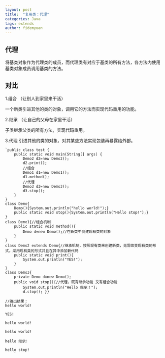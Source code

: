 ```yaml
---
layout: post
title:  "复用类：代理"
categories: Java
tags: extends
author: fidemyuan
---
```

## 代理

将基类对象作为代理类的成员，而代理类有对应于基类的所有方法，各方法内使用基类对象成员调用基类的方法。

## 对比
1.组合 （让别人到家里来干活）

一个新类引进其他的类的对象，调用它的方法而实现代码重用的功能。


2.继承 （让自己的父母在家里干活）

子类继承父类的所有方法，实现代码重用。

3.代理  引进其他的类的对象，对其某些方法实现包装再暴露给外部。

	`public class test {  
	    public static void main(String[] args) {  
	        Demo2 d2=new Demo2();  
	        d2.print();  
	        //组合  
	        Demo1 d1=new Demo1();  
	        d1.method();  
	        //代理  
	        Demo3 d3=new Demo3();  
	        d3.stop();  
	    }  
	}  
	class Demo{  
	    Demo(){System.out.println("hello world!");}  
	    public static void stop(){System.out.println("Hello stop!");}  
	}  
	class Demo1{//组合机制  
	    public static void method(){  
	        Demo d=new Demo();//在新类中创建现有类的对象  
	    }  
	}  
	class Demo2 extends Demo{//继承机制，按照现有类来创建新类，无需改变现有类的形式，采用现有类的形式并且在其中添加新代码  
	    public static void print(){  
	        System.out.println("YES!");  
	    }  
	}  
	class Demo3{  
	    private Demo d=new Demo();  
	    public void stop(){//代理，既有继承功能 又有组合功能  
	        System.out.println("Hello 继承！");  
	        d.stop(); }}
	
	//输出结果：
	hello world!
	
	YES!
	
	hello world!
	
	hello world!
	
	hello 继承!
	
	hello stop!
		`
